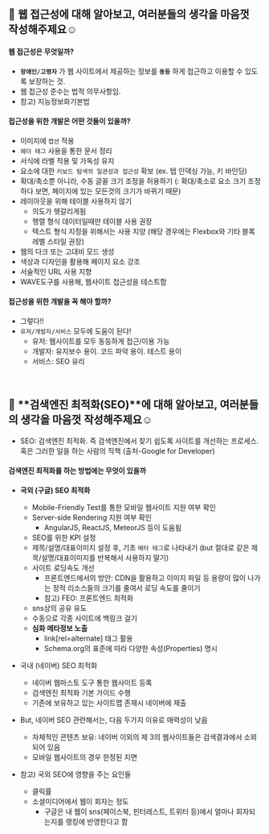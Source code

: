 ## 🖤 웹 **접근성**에 대해 알아보고, 여러분들의 생각을 마음껏 작성해주제요☺️ 

#### 웹 접근성은 무엇일까?
-  **`장애인/고령자`** 가 웹 사이트에서 제공하는 정보를 **`동등`** 하게 접근하고 이용할 수 있도록 보장하는 것.
- 웹 접근성 준수는 법적 의무사항임.
- 참고) 지능정보화기본법

#### 접근성을 위한 개발은 어떤 것들이 있을까?
- 이미지에 `캡션` 적용
- `헤더 태그` 사용을 통한 문서 정리
- 서식에 라벨 적용 및 가독성 유지
- 요소에 대한 `키보드 탐색의 일관성과 접근성` 확보 (ex. 탭 인덱싱 가능, 키 바인딩)
- 확대/축소뿐 아니라, 수동 글꼴 크기 조정을 허용하기 (: 확대/축소로 요소 크기 조정하다 보면, 페이지에 있는 모든것의 크기가 바뀌기 때문)
- 레이아웃을 위해 테이블 사용하지 않기
    - 의도가 헷갈리게됨
    - 행렬 형식 데이터일때만 테이블 사용 권장
    - 텍스트 형식 지정을 위해서는 사용 지양 (해당 경우에는 Flexbox와 기타 블록레벨 스타일 권장)
- 웹의 다크 또는 고대비 모드 생성
- 색상과 디자인을 활용해 페이지 요소 강조
- 서술적인 URL 사용 지향
- WAVE도구를 사용해, 웹사이트 접근성을 테스트함

#### 접근성을 위한 개발을 꼭 해야 할까?
- 그렇다!!
- `유저/개발자/서비스` 모두에 도움이 된다!
    - 유저: 웹사이트를 모두 동등하게 접근/이용 가능
    - 개발자: 유지보수 용이. 코드 파악 용이. 테스트 용이
    - 서비스: SEO 유리

<br/>

## 🖤 **검색엔진 최적화(SEO)**에 대해 알아보고, 여러분들의 생각을 마음껏 작성해주제요☺️ 
- SEO: 검색엔진 최적화. 즉 검색엔진에서 찾기 쉽도록 사이트를 개선하는 프로세스. 혹은 그러한 일을 하는 사람의 직책 (출처-Google for Developer)

#### 검색엔진 최적화를 하는 방법에는 무엇이 있을까
- **국외 (구글) SEO 최적화** 
    - Mobile-Friendly Test를 통한 모바일 웹사이트 지원 여부 확인
    - Server-side Rendering 지원 여부 확인
        - AngularJS, ReactJS, MeteorJS 등이 도움됨
    - SEO를 위한 KPI 설정 
    - 제목/설명/대표이미지 설정 후, 기초 `메타 태그`로 나타내기 (but 절대로 같은 제목/설명/대표이미지를 반복해서 사용하지 말기)
    - 사이트 로딩속도 개선
        - 프론트엔드에서의 방안: CDN을 활용하고 이미지 파일 등 용량이 많이 나가는 정적 리소스들의 크기를 줄여서 로딩 속도를 줄이기
        - 참고) FEO: 프론트엔드 최적화
    - sns상의 공유 유도
    - 수동으로 각종 사이트에 백링크 걸기
    - **심화 메타정보 노출**
        - link[rel=alternate] 태그 활용
        - Schema.org의 표준에 따라 다양한 속성(Properties) 명시
    
- 국내 (네이버) SEO 최적화
    - 네이버 웹마스토 도구 통한 웹사이트 등록
    - 검색엔진 최적화 기본 가이드 수행
    - 기존에 보유하고 있는 사이트맵 존재시 네이버에 제출
- But, 네이버 SEO 관련해서는, 다음 두가지 이유로 매력성이 낮음
    - 자체적인 콘텐츠 보유: 네이버 이외의 제 3의 웹사이트들은 검색결과에서 소외되어 있음
    - 모바일 웹사이트의 경우 한정된 지면

- 참고) 국외 SEO에 영향을 주는 요인들
    - 클릭률
    - 소셜미디어에서 웹이 회자는 정도
        - 구글은 내 웹이 sns(페이스북, 핀터레스트, 트위터 등)에서 얼마나 회자되는지를 랭킹에 반영한다고 함
